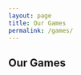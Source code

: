 ```yaml
---
layout: page
title: Our Games
permalink: /games/
---
```


<section id="games" class="section">
  <h2>Our Games</h2>




</section>